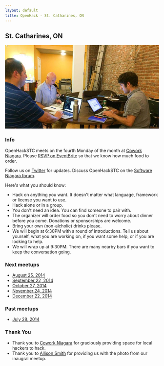 ```yaml
---
layout: default
title: OpenHack - St. Catharines, ON
---
```


## St. Catharines, ON

![St. Catharines](/st_catharines/st_catharines.jpg)

### Info

OpenHackSTC meets on the fourth Monday of the month at [Cowork Niagara](http://www.coworkniagara.com). Please 
[RSVP on EventBrite](http://openhackstc.eventbrite.com) so that we know how much food to order.

Follow us on [Twitter](https://twitter.com/openhackstc) for updates. Discuss OpenHackSTC on the [Software Niagara forum](http://forum.softwareniagara.com).

Here's what you should know:

* Hack on anything you want. It doesn't matter what language, framework or license you want to use.
* Hack alone or in a group. 
* You don't need an idea. You can find someone to pair with.
* The organizer will order food so you don't need to worry about dinner before you come. Donations or sponsorships are welcome.
* Bring your own (non-alcholic) drinks please.
* We will begin at 6:30PM with a round of introductions. Tell us about yourself, what you are working on, if you want some help, or if you are looking to help. 
* We will wrap up at 9:30PM. There are many nearby bars if you want to keep the conversation going. 

### Next meetups

* [August 25, 2014](http://openhackstc.eventbrite.com)
* [September 22, 2014](http://openhackstc.eventbrite.com)
* [October 27, 2014](http://openhackstc.eventbrite.com)
* [November 24, 2014](http://openhackstc.eventbrite.com)
* [December 22, 2014](http://openhackstc.eventbrite.com)

### Past meetups

* [July 28, 2014](http://openhackstc.eventbrite.com)

### Thank You

* Thank you to [Cowork Niagara](http://www.coworkniagara.com) for graciously providing space for local hackers to hack.
* Thank you to [Allison Smith](http://aesmithwriting.com/) for providing us with the photo from our inaugral meetup.